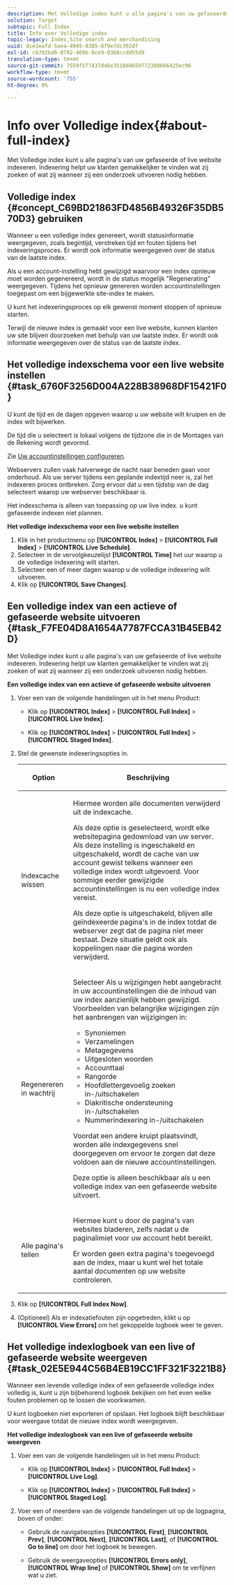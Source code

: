 ```yaml
---
description: Met Volledige index kunt u alle pagina's van uw gefaseerde of live website indexeren. Indexering helpt uw klanten gemakkelijker te vinden wat zij zoeken of wat zij wanneer zij een onderzoek uitvoeren nodig hebben.
solution: Target
subtopic: Full Index
title: Info over Volledige index
topic-legacy: Index,Site search and merchandising
uuid: dce1eafd-5aea-4945-8305-8f9e7dc392df
exl-id: cb702bd6-8702-469b-8ce9-0368ccdd55d9
translation-type: tm+mt
source-git-commit: 7559f5f7437d46e3510d4659772308666425ec96
workflow-type: tm+mt
source-wordcount: '755'
ht-degree: 0%

---
```


# Info over Volledige index{#about-full-index}

Met Volledige index kunt u alle pagina&#39;s van uw gefaseerde of live website indexeren. Indexering helpt uw klanten gemakkelijker te vinden wat zij zoeken of wat zij wanneer zij een onderzoek uitvoeren nodig hebben.

## Volledige index {#concept_C69BD21863FD4856B49326F35DB570D3} gebruiken

Wanneer u een volledige index genereert, wordt statusinformatie weergegeven, zoals begintijd, verstreken tijd en fouten tijdens het indexeringsproces. Er wordt ook informatie weergegeven over de status van de laatste index.

Als u een account-instelling hebt gewijzigd waarvoor een index opnieuw moet worden gegenereerd, wordt in de status mogelijk &quot;Regenerating&quot; weergegeven. Tijdens het opnieuw genereren worden accountinstellingen toegepast om een bijgewerkte site-index te maken.

U kunt het indexeringsproces op elk gewenst moment stoppen of opnieuw starten.

Terwijl de nieuwe index is gemaakt voor een live website, kunnen klanten uw site blijven doorzoeken met behulp van uw laatste index. Er wordt ook informatie weergegeven over de status van de laatste index.

## Het volledige indexschema voor een live website instellen {#task_6760F3256D004A228B38968DF15421F0}

U kunt de tijd en de dagen opgeven waarop u uw website wilt kruipen en de index wilt bijwerken.

De tijd die u selecteert is lokaal volgens de tijdzone die in de Montages van de Rekening wordt gevormd.

Zie [Uw accountinstellingen configureren](../c-about-settings-menu/c-about-account-options-menu.md#task_80A38D0C8E4F453395BD67B81E4B45D9).

Webservers zullen vaak halverwege de nacht naar beneden gaan voor onderhoud. Als uw server tijdens een geplande indextijd neer is, zal het indexeren proces ontbreken. Zorg ervoor dat u een tijdstip van de dag selecteert waarop uw webserver beschikbaar is.

Het indexschema is alleen van toepassing op uw live index. u kunt gefaseerde indexen niet plannen.

**Het volledige indexschema voor een live website instellen**

1. Klik in het productmenu op **[!UICONTROL Index]** > **[!UICONTROL Full Index]** > **[!UICONTROL Live Schedule]**.
1. Selecteer in de vervolgkeuzelijst **[!UICONTROL Time]** het uur waarop u de volledige indexering wilt starten.
1. Selecteer een of meer dagen waarop u de volledige indexering wilt uitvoeren.
1. Klik op **[!UICONTROL Save Changes]**.

## Een volledige index van een actieve of gefaseerde website uitvoeren {#task_F7FE04D8A1654A7787FCCA31B45EB42D}

Met Volledige index kunt u alle pagina&#39;s van uw gefaseerde of live website indexeren. Indexering helpt uw klanten gemakkelijker te vinden wat zij zoeken of wat zij wanneer zij een onderzoek uitvoeren nodig hebben.

**Een volledige index van een actieve of gefaseerde website uitvoeren**

1. Voer een van de volgende handelingen uit in het menu Product:

   * Klik op **[!UICONTROL Index]** > **[!UICONTROL Full Index]** > **[!UICONTROL Live Index]**.

   * Klik op **[!UICONTROL Index]** > **[!UICONTROL Full Index]** > **[!UICONTROL Staged Index]**.

1. Stel de gewenste indexeringsopties in.

   <table> 
    <thead> 
    <tr> 
    <th colname="col1" class="entry"> <p>Option </p> </th> 
    <th colname="col2" class="entry"> <p>Beschrijving </p> </th> 
    </tr> 
    </thead>
    <tbody> 
    <tr> 
    <td colname="col1"> <p>Indexcache wissen </p> </td> 
    <td colname="col2"> <p>Hiermee worden alle documenten verwijderd uit de indexcache. </p> <p>Als deze optie is geselecteerd, wordt elke websitepagina gedownload van uw server. Als deze instelling is ingeschakeld en uitgeschakeld, wordt de cache van uw account gewist telkens wanneer een volledige index wordt uitgevoerd. Voor sommige eerder gewijzigde accountinstellingen is nu een volledige index vereist. </p> <p>Als deze optie is uitgeschakeld, blijven alle geïndexeerde pagina's in de index totdat de webserver zegt dat de pagina niet meer bestaat. Deze situatie geldt ook als koppelingen naar die pagina worden verwijderd. </p> </td> 
    </tr> 
    <tr> 
    <td colname="col1"> <p>Regenereren in wachtrij </p> </td> 
    <td colname="col2"> <p>Selecteer Als u wijzigingen hebt aangebracht in uw accountinstellingen die de inhoud van uw index aanzienlijk hebben gewijzigd. Voorbeelden van belangrijke wijzigingen zijn het aanbrengen van wijzigingen in: 
    <ul id="ul_4EB8FF692FEB47BBB9A64D61299380D1"> 
    <li id="li_7CF8D286512F4210BEA3DB9F0EFA097A">Synoniemen </li> 
    <li id="li_8178ABC342BB4365B3927E20433756E3">Verzamelingen </li> 
    <li id="li_57C8BD06BFA64AFAA2C9EF2CC59520EF">Metagegevens </li> 
    <li id="li_C4B6A7DA023B4A43991D03EC592170C9">Uitgesloten woorden </li> 
    <li id="li_9E0AD4B6DDC24A5A8FB5C2C1CCD5348A">Accounttaal </li> 
    <li id="li_338F107547DF48AAA0EF90F4AD8664A5">Rangorde </li> 
    <li id="li_7F49B86D94974E79AAD381A64A1400F2">Hoofdlettergevoelig zoeken in-/uitschakelen </li> 
    <li id="li_E8FE6EE240A840AC826ADF4294AAC6F6">Diakritische ondersteuning in-/uitschakelen </li> 
    <li id="li_51763D482DCB4ED0972966F492B8C0F2">Nummerindexering in-/uitschakelen </li> 
    </ul> </p> <p>Voordat een andere kruipt plaatsvindt, worden alle indexgegevens snel doorgegeven om ervoor te zorgen dat deze voldoen aan de nieuwe accountinstellingen. </p> <p>Deze optie is alleen beschikbaar als u een volledige index van een gefaseerde website uitvoert. </p> </td> 
    </tr> 
    <tr> 
    <td colname="col1"> <p>Alle pagina's tellen </p> </td> 
    <td colname="col2"> <p>Hiermee kunt u door de pagina's van websites bladeren, zelfs nadat u de paginalimiet voor uw account hebt bereikt. </p> <p>Er worden geen extra pagina's toegevoegd aan de index, maar u kunt wel het totale aantal documenten op uw website controleren. </p> </td> 
    </tr> 
    </tbody> 
    </table>

1. Klik op **[!UICONTROL Full Index Now]**.
1. (Optioneel) Als er indexatiefouten zijn opgetreden, klikt u op **[!UICONTROL View Errors]** om het gekoppelde logboek weer te geven.

## Het volledige indexlogboek van een live of gefaseerde website weergeven {#task_02E5E944C56B4EB19CC1FF321F3221B8}

Wanneer een levende volledige index of een gefaseerde volledige index volledig is, kunt u zijn bijbehorend logboek bekijken om het even welke fouten problemen op te lossen die voorkwamen.

U kunt logboeken niet exporteren of opslaan. Het logboek blijft beschikbaar voor weergave totdat de nieuwe index wordt weergegeven.

**Het volledige indexlogboek van een live of gefaseerde website weergeven**

1. Voer een van de volgende handelingen uit in het menu Product:

   * Klik op **[!UICONTROL Index]** > **[!UICONTROL Full Index]** > **[!UICONTROL Live Log]**.

   * Klik op **[!UICONTROL Index]** > **[!UICONTROL Full Index]** > **[!UICONTROL Staged Log]**.

1. Voer een of meerdere van de volgende handelingen uit op de logpagina, boven of onder:

   * Gebruik de navigatieopties **[!UICONTROL First]**, **[!UICONTROL Prev]**, **[!UICONTROL Next]**, **[!UICONTROL Last]**, of **[!UICONTROL Go to line]** om door het logboek te bewegen.

   * Gebruik de weergaveopties **[!UICONTROL Errors only]**, **[!UICONTROL Wrap line]** of **[!UICONTROL Show]** om te verfijnen wat u ziet.
